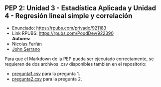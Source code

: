 ## PEP 2: Unidad 3 - Estadística Aplicada y Unidad 4 - Regresión lineal simple y correlación
* Enunciado: https://rpubs.com/privado/921183
* Link RPUBS: https://rpubs.com/PoodDev/922390<br/>
**Autores:**
* [Nicolas Farfán](https://github.com/nic0q)
* [John Serrano](https://github.com/PodssilDev)<br/>

Para que el Markdown de la PEP pueda ser ejecutado correctamente, se requieren de dos archivos .csv disponibles también en el repositorio:
* [pregunta1.csv](https://github.com/PodssilDev/Estadistica_Computacional_2022-1/blob/main/PEP2/pregunta1.csv) para la pregunta 1.
* [pregunta2.csv](https://github.com/PodssilDev/Estadistica_Computacional_2022-1/blob/main/PEP2/pregunta2.csv) para la pregunta 2.
